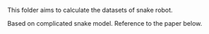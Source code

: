 This folder aims to calculate the datasets of snake robot.

Based on complicated snake model. Reference to the paper below.
